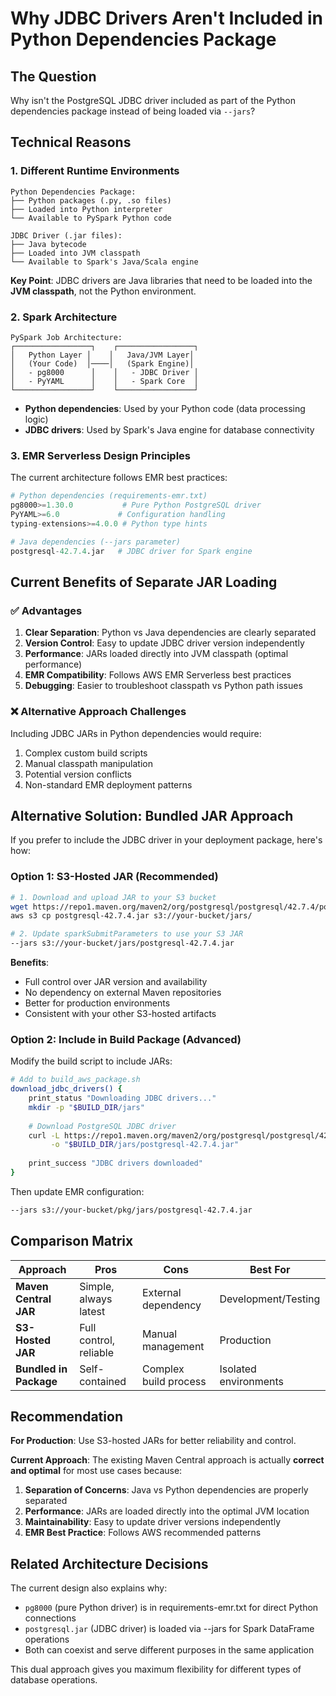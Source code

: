 # Why JDBC Drivers Aren't Included in Python Dependencies Package

## The Question
Why isn't the PostgreSQL JDBC driver included as part of the Python dependencies package instead of being loaded via `--jars`?

## Technical Reasons

### 1. **Different Runtime Environments**
```
Python Dependencies Package:
├── Python packages (.py, .so files)
├── Loaded into Python interpreter
└── Available to PySpark Python code

JDBC Driver (.jar files):
├── Java bytecode 
├── Loaded into JVM classpath
└── Available to Spark's Java/Scala engine
```

**Key Point**: JDBC drivers are Java libraries that need to be loaded into the **JVM classpath**, not the Python environment.

### 2. **Spark Architecture**
```
PySpark Job Architecture:
┌─────────────────┐    ┌─────────────────┐
│   Python Layer │    │   Java/JVM Layer│
│   (Your Code)  │────│   (Spark Engine)│
│   - pg8000      │    │   - JDBC Driver │
│   - PyYAML      │    │   - Spark Core  │
└─────────────────┘    └─────────────────┘
```

- **Python dependencies**: Used by your Python code (data processing logic)
- **JDBC drivers**: Used by Spark's Java engine for database connectivity

### 3. **EMR Serverless Design Principles**
The current architecture follows EMR best practices:

```python
# Python dependencies (requirements-emr.txt)
pg8000>=1.30.0           # Pure Python PostgreSQL driver
PyYAML>=6.0             # Configuration handling
typing-extensions>=4.0.0 # Python type hints

# Java dependencies (--jars parameter)  
postgresql-42.7.4.jar   # JDBC driver for Spark engine
```

## Current Benefits of Separate JAR Loading

### ✅ **Advantages**
1. **Clear Separation**: Python vs Java dependencies are clearly separated
2. **Version Control**: Easy to update JDBC driver version independently
3. **Performance**: JARs loaded directly into JVM classpath (optimal performance)
4. **EMR Compatibility**: Follows AWS EMR Serverless best practices
5. **Debugging**: Easier to troubleshoot classpath vs Python path issues

### ❌ **Alternative Approach Challenges**
Including JDBC JARs in Python dependencies would require:
1. Complex custom build scripts
2. Manual classpath manipulation
3. Potential version conflicts
4. Non-standard EMR deployment patterns

## Alternative Solution: Bundled JAR Approach

If you prefer to include the JDBC driver in your deployment package, here's how:

### Option 1: S3-Hosted JAR (Recommended)
```bash
# 1. Download and upload JAR to your S3 bucket
wget https://repo1.maven.org/maven2/org/postgresql/postgresql/42.7.4/postgresql-42.7.4.jar
aws s3 cp postgresql-42.7.4.jar s3://your-bucket/jars/

# 2. Update sparkSubmitParameters to use your S3 JAR
--jars s3://your-bucket/jars/postgresql-42.7.4.jar
```

**Benefits**:
- Full control over JAR version and availability
- No dependency on external Maven repositories
- Better for production environments
- Consistent with your other S3-hosted artifacts

### Option 2: Include in Build Package (Advanced)
Modify the build script to include JARs:

```bash
# Add to build_aws_package.sh
download_jdbc_drivers() {
    print_status "Downloading JDBC drivers..."
    mkdir -p "$BUILD_DIR/jars"
    
    # Download PostgreSQL JDBC driver
    curl -L https://repo1.maven.org/maven2/org/postgresql/postgresql/42.7.4/postgresql-42.7.4.jar \
         -o "$BUILD_DIR/jars/postgresql-42.7.4.jar"
    
    print_success "JDBC drivers downloaded"
}
```

Then update EMR configuration:
```bash
--jars s3://your-bucket/pkg/jars/postgresql-42.7.4.jar
```

## Comparison Matrix

| Approach | Pros | Cons | Best For |
|----------|------|------|----------|
| **Maven Central JAR** | Simple, always latest | External dependency | Development/Testing |
| **S3-Hosted JAR** | Full control, reliable | Manual management | Production |
| **Bundled in Package** | Self-contained | Complex build process | Isolated environments |

## Recommendation

**For Production**: Use S3-hosted JARs for better reliability and control.

**Current Approach**: The existing Maven Central approach is actually **correct and optimal** for most use cases because:

1. **Separation of Concerns**: Java vs Python dependencies are properly separated
2. **Performance**: JARs are loaded directly into the optimal JVM location
3. **Maintainability**: Easy to update driver versions independently
4. **EMR Best Practice**: Follows AWS recommended patterns

## Related Architecture Decisions

The current design also explains why:
- `pg8000` (pure Python driver) is in requirements-emr.txt for direct Python connections
- `postgresql.jar` (JDBC driver) is loaded via --jars for Spark DataFrame operations
- Both can coexist and serve different purposes in the same application

This dual approach gives you maximum flexibility for different types of database operations.
